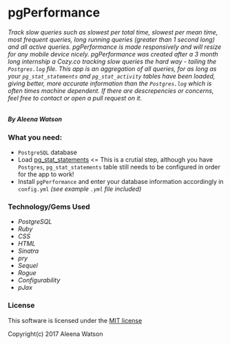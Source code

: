 # pgPerformance

###### Track slow queries such as slowest per total time, slowest per mean time, most frequent queries, long running queries (greater than 1 second long) and all active queries. pgPerformance is made responsively and will resize for any mobile device nicely. pgPerformance was created after a 3 month long internship a Cozy.co tracking slow queries the hard way - tailing the `Postgres.log` file. This app is an aggregation of all queries, for as long as your `pg_stat_statements` and `pg_stat_activity` tables have been loaded, giving better, more accurate information than the `Postgres.log` which is often times machine dependent.  If there are descrepencies or concerns, feel free to contact or open a pull request on it. 
##### By Aleena Watson

### What you need:
* `PostgreSQL` database 
* Load [pg_stat_statements](https://www.postgresql.org/docs/current/static/pgstatstatements.html) <= This is a crutial step, although you have `Postgres`, `pg_stat_statements` table still needs to be configured in order for the app to work!
* Install `pgPerformance` and enter your database information accordingly in `config.yml` _(see example `.yml` file included)_


### Technology/Gems Used

* _PostgreSQL_
* _Ruby_
* _CSS_
* _HTML_
* _Sinatra_
* _pry_
* _Sequel_
* _Rogue_
* _Configurability_
* _pJax_

### License 
This software is licensed under the [MIT license](LICENSE.txt)


Copyright(c) 2017 Aleena Watson
